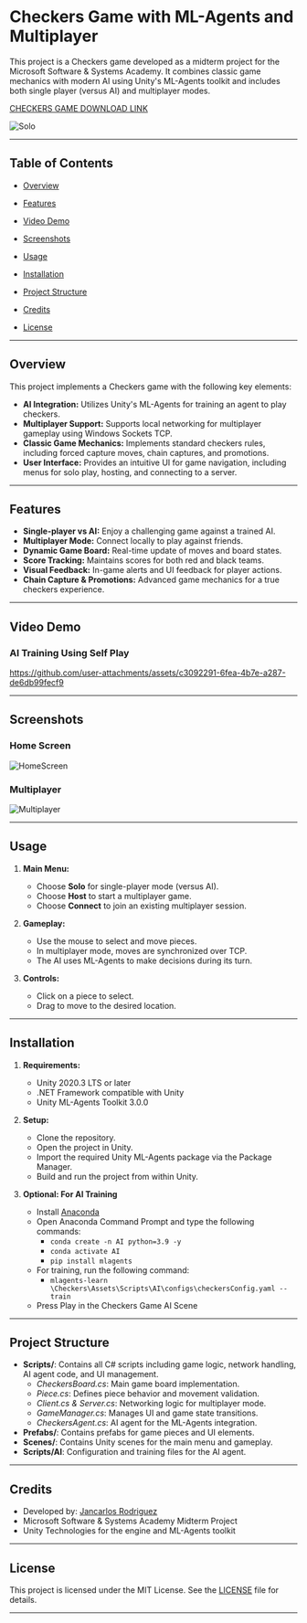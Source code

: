 # Checkers Game with ML-Agents and Multiplayer

This project is a Checkers game developed as a midterm project for the Microsoft Software & Systems Academy. It combines classic game mechanics with modern AI using Unity's ML-Agents toolkit and includes both single player (versus AI) and multiplayer modes.

[CHECKERS GAME DOWNLOAD LINK](https://github.com/Jrod7938/MSSA/releases/tag/v1.1)

![Solo](https://github.com/user-attachments/assets/7d26a41f-628f-4e5c-8264-9fe282864605)

---

## Table of Contents

- [Overview](#overview)
- [Features](#features)
- [Video Demo](#video-demo)
- [Screenshots](#screenshots)
- [Usage](#usage)
- [Installation](#installation)
- [Project Structure](#project-structure)

- [Credits](#credits)
- [License](#license)

---

## Overview

This project implements a Checkers game with the following key elements:

- **AI Integration:** Utilizes Unity's ML-Agents for training an agent to play checkers.
- **Multiplayer Support:** Supports local networking for multiplayer gameplay using Windows Sockets TCP.
- **Classic Game Mechanics:** Implements standard checkers rules, including forced capture moves, chain captures, and promotions.
- **User Interface:** Provides an intuitive UI for game navigation, including menus for solo play, hosting, and connecting to a server.

---

## Features

- **Single-player vs AI:** Enjoy a challenging game against a trained AI.
- **Multiplayer Mode:** Connect locally to play against friends.
- **Dynamic Game Board:** Real-time update of moves and board states.
- **Score Tracking:** Maintains scores for both red and black teams.
- **Visual Feedback:** In-game alerts and UI feedback for player actions.
- **Chain Capture & Promotions:** Advanced game mechanics for a true checkers experience.

---

## Video Demo

### AI Training Using Self Play
https://github.com/user-attachments/assets/c3092291-6fea-4b7e-a287-de6db99fecf9

---

## Screenshots

### Home Screen
![HomeScreen](https://github.com/user-attachments/assets/f28bd6c0-cb2f-457c-a0dd-ee054785b95b)
### Multiplayer
![Multiplayer](https://github.com/user-attachments/assets/56878bbd-adfc-432d-9712-650920781da6)

---

## Usage

1. **Main Menu:**
   - Choose **Solo** for single-player mode (versus AI).
   - Choose **Host** to start a multiplayer game.
   - Choose **Connect** to join an existing multiplayer session.

2. **Gameplay:**
   - Use the mouse to select and move pieces.
   - In multiplayer mode, moves are synchronized over TCP.
   - The AI uses ML-Agents to make decisions during its turn.

3. **Controls:**
   - Click on a piece to select.
   - Drag to move to the desired location.

---

## Installation

1. **Requirements:**
   - Unity 2020.3 LTS or later
   - .NET Framework compatible with Unity
   - Unity ML-Agents Toolkit 3.0.0

2. **Setup:**
   - Clone the repository.
   - Open the project in Unity.
   - Import the required Unity ML-Agents package via the Package Manager.
   - Build and run the project from within Unity.

3. **Optional: For AI Training**
   - Install [Anaconda](https://www.anaconda.com/download)
   - Open Anaconda Command Prompt and type the following commands: 
      - ```conda create -n AI python=3.9 -y```
      - ```conda activate AI```
      - ```pip install mlagents```
   - For training, run the following command:
      - ```mlagents-learn \Checkers\Assets\Scripts\AI\configs\checkersConfig.yaml --train```
   - Press Play in the Checkers Game AI Scene

---

## Project Structure

- **Scripts/**: Contains all C# scripts including game logic, network handling, AI agent code, and UI management.
  - *CheckersBoard.cs*: Main game board implementation.
  - *Piece.cs*: Defines piece behavior and movement validation.
  - *Client.cs & Server.cs*: Networking logic for multiplayer mode.
  - *GameManager.cs*: Manages UI and game state transitions.
  - *CheckersAgent.cs*: AI agent for the ML-Agents integration.
- **Prefabs/**: Contains prefabs for game pieces and UI elements.
- **Scenes/**: Contains Unity scenes for the main menu and gameplay.
- **Scripts/AI**: Configuration and training files for the AI agent.

---

## Credits

- Developed by: [Jancarlos Rodriguez](https://github.com/Jrod7938)
- Microsoft Software & Systems Academy Midterm Project
- Unity Technologies for the engine and ML-Agents toolkit

---

## License

This project is licensed under the MIT License. See the [LICENSE](https://github.com/Jrod7938/MSSA/blob/main/LICENSE) file for details.

---

